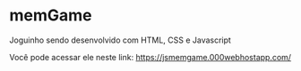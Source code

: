 # memGame
Joguinho sendo desenvolvido com HTML, CSS e Javascript

Você pode acessar ele neste link: https://jsmemgame.000webhostapp.com/
